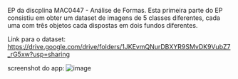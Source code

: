 EP da discplina MAC0447 - Análise de Formas.
Esta primeira parte do EP consistiu em obter um dataset de imagens de 5 classes diferentes, cada uma com três objetos cada dispostas em dois fundos diferentes.

Link para o dataset: https://drive.google.com/drive/folders/1JKEvmQNurDBXYR9SMvDK9VubZ7_rG5xw?usp=sharing

screenshot do app:
![image](https://github.com/enzofer1/mac0447formas/assets/135568836/674b7ea9-d223-4e41-bd7d-eda2b11f2f29)

